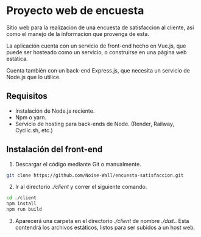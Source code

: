 # Proyecto web de encuesta

Sitio web para la realizacion de una encuesta de satisfaccion al cliente, asi como el manejo de la informacion que provenga de esta.

La aplicación cuenta con un servicio de front-end hecho en Vue.js, que puede ser hosteado como un servicio, o construirse en una página web estática. 

Cuenta también con un back-end Express.js, que necesita un servicio de Node.js que lo utilice.

## Requisitos

- Instalación de Node.js reciente.
- Npm o yarn.
- Servicio de hosting para back-ends de Node. (Render, Railway, Cyclic.sh, etc.)

## Instalación del front-end

1. Descargar el código mediante Git o manualmente.

```bash
git clone https://github.com/Noise-Wall/encuesta-satisfaccion.git
```

2. Ir al directorio *./client* y correr el siguiente comando.

```bash
cd ./client
npm install
npm run build
```

3. Aparecerá una carpeta en el directorio *./client* de nombre *./dist.*. Esta contendrá los archivos estáticos, listos para ser subidos a un host web.